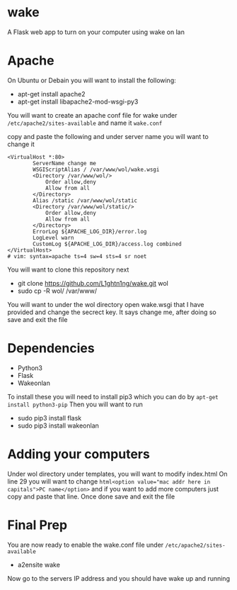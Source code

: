 # wake
A Flask web app to turn on your computer using wake on lan

# Apache
On Ubuntu or Debain you will want to install the following:
* apt-get install apache2
* apt-get install libapache2-mod-wsgi-py3

You will want to create an apache conf file for wake under ```/etc/apache2/sites-available``` and name it ```wake.conf```


copy and paste the following and under server name you will want to change it



```
<VirtualHost *:80>
        ServerName change me
        WSGIScriptAlias / /var/www/wol/wake.wsgi
        <Directory /var/www/wol/>
            Order allow,deny
            Allow from all
        </Directory>
        Alias /static /var/www/wol/static
        <Directory /var/www/wol/static/>
            Order allow,deny
            Allow from all
        </Directory>
        ErrorLog ${APACHE_LOG_DIR}/error.log
        LogLevel warn
        CustomLog ${APACHE_LOG_DIR}/access.log combined
</VirtualHost>
# vim: syntax=apache ts=4 sw=4 sts=4 sr noet
```

You will want to clone this repository next

* git clone https://github.com/L1ghtn1ng/wake.git wol
* sudo cp -R wol/ /var/www/

You will want to under the wol directory open wake.wsgi that I have provided and change the secrect key. It says change me, after doing so save and exit
the file

# Dependencies
* Python3
* Flask
* Wakeonlan

To install these you will need to install pip3 which you can do by ```apt-get install python3-pip```
Then you will want to run

* sudo pip3 install flask
* sudo pip3 install wakeonlan

# Adding your computers
Under wol directory under templates, you will want to modify index.html
On line 29 you will want to change ``html<option value="mac addr here in capitals">PC name</option>`` and if you want to add more computers
just copy and paste that line. Once done save and exit the file

# Final Prep
You are now ready to enable the wake.conf file under ```/etc/apache2/sites-available```

* a2ensite wake

Now go to the servers IP address and you should have wake up and running
